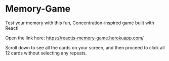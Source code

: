 # Memory-Game
Test your memory with this fun, Concentration-inspired game built with React!

Open the link here: https://reactjs-memory-game.herokuapp.com/

Scroll down to see all the cards on your screen, and then proceed to click all 12 cards without selecting any repeats.
